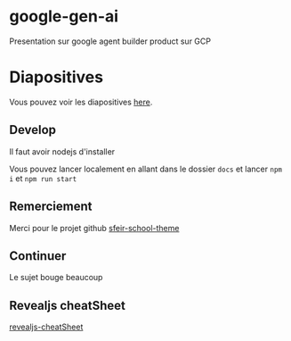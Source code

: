 # google-gen-ai

Presentation sur google agent builder product sur GCP

# Diapositives

Vous pouvez voir les diapositives [here](https://tgenez.github.io/gcp-agent-builder-discover/#/).

## Develop

Il faut avoir nodejs d'installer

Vous pouvez lancer localement en allant dans le dossier `docs` et lancer `npm i` et `npm run start`

## Remerciement

Merci pour le projet github [sfeir-school-theme](https://github.com/sfeir-open-source/sfeir-school-theme)

## Continuer

Le sujet bouge beaucoup

## Revealjs cheatSheet

[revealjs-cheatSheet](https://gist.github.com/peeweek/55d6c2eb006d11c7da01fde974325f33)


